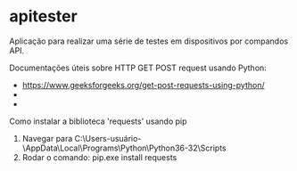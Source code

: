 # apitester

Aplicação para realizar uma série de testes em dispositivos por compandos API.

Documentações úteis sobre HTTP GET POST request usando Python:
- https://www.geeksforgeeks.org/get-post-requests-using-python/
- 
- 

Como instalar a biblioteca 'requests' usando pip

1. Navegar para C:\Users\-usuário-\AppData\Local\Programs\Python\Python36-32\Scripts
2. Rodar o comando: pip.exe install requests
